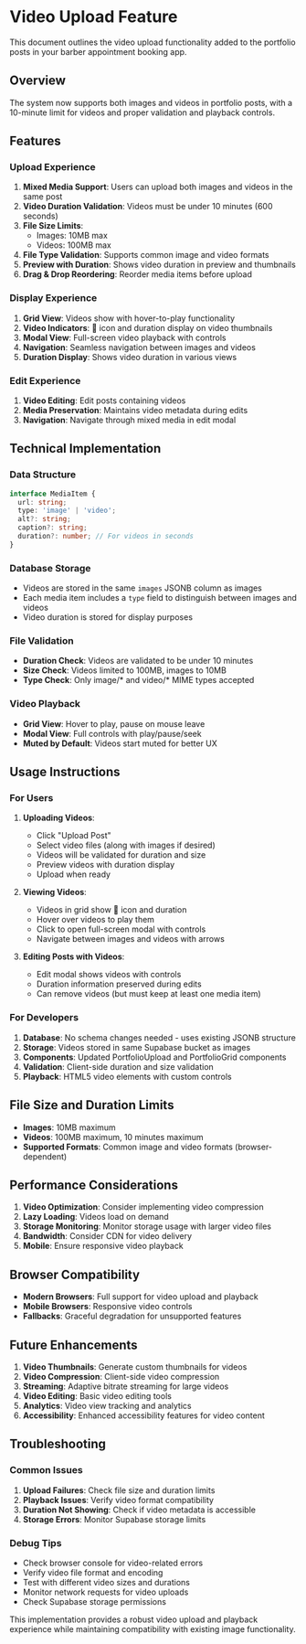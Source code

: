 # Video Upload Feature

This document outlines the video upload functionality added to the portfolio posts in your barber appointment booking app.

## Overview

The system now supports both images and videos in portfolio posts, with a 10-minute limit for videos and proper validation and playback controls.

## Features

### Upload Experience
1. **Mixed Media Support**: Users can upload both images and videos in the same post
2. **Video Duration Validation**: Videos must be under 10 minutes (600 seconds)
3. **File Size Limits**: 
   - Images: 10MB max
   - Videos: 100MB max
4. **File Type Validation**: Supports common image and video formats
5. **Preview with Duration**: Shows video duration in preview and thumbnails
6. **Drag & Drop Reordering**: Reorder media items before upload

### Display Experience
1. **Grid View**: Videos show with hover-to-play functionality
2. **Video Indicators**: 🎥 icon and duration display on video thumbnails
3. **Modal View**: Full-screen video playback with controls
4. **Navigation**: Seamless navigation between images and videos
5. **Duration Display**: Shows video duration in various views

### Edit Experience
1. **Video Editing**: Edit posts containing videos
2. **Media Preservation**: Maintains video metadata during edits
3. **Navigation**: Navigate through mixed media in edit modal

## Technical Implementation

### Data Structure
```typescript
interface MediaItem {
  url: string;
  type: 'image' | 'video';
  alt?: string;
  caption?: string;
  duration?: number; // For videos in seconds
}
```

### Database Storage
- Videos are stored in the same `images` JSONB column as images
- Each media item includes a `type` field to distinguish between images and videos
- Video duration is stored for display purposes

### File Validation
- **Duration Check**: Videos are validated to be under 10 minutes
- **Size Check**: Videos limited to 100MB, images to 10MB
- **Type Check**: Only image/* and video/* MIME types accepted

### Video Playback
- **Grid View**: Hover to play, pause on mouse leave
- **Modal View**: Full controls with play/pause/seek
- **Muted by Default**: Videos start muted for better UX

## Usage Instructions

### For Users
1. **Uploading Videos**:
   - Click "Upload Post"
   - Select video files (along with images if desired)
   - Videos will be validated for duration and size
   - Preview videos with duration display
   - Upload when ready

2. **Viewing Videos**:
   - Videos in grid show 🎥 icon and duration
   - Hover over videos to play them
   - Click to open full-screen modal with controls
   - Navigate between images and videos with arrows

3. **Editing Posts with Videos**:
   - Edit modal shows videos with controls
   - Duration information preserved during edits
   - Can remove videos (but must keep at least one media item)

### For Developers
1. **Database**: No schema changes needed - uses existing JSONB structure
2. **Storage**: Videos stored in same Supabase bucket as images
3. **Components**: Updated PortfolioUpload and PortfolioGrid components
4. **Validation**: Client-side duration and size validation
5. **Playback**: HTML5 video elements with custom controls

## File Size and Duration Limits

- **Images**: 10MB maximum
- **Videos**: 100MB maximum, 10 minutes maximum
- **Supported Formats**: Common image and video formats (browser-dependent)

## Performance Considerations

1. **Video Optimization**: Consider implementing video compression
2. **Lazy Loading**: Videos load on demand
3. **Storage Monitoring**: Monitor storage usage with larger video files
4. **Bandwidth**: Consider CDN for video delivery
5. **Mobile**: Ensure responsive video playback

## Browser Compatibility

- **Modern Browsers**: Full support for video upload and playback
- **Mobile Browsers**: Responsive video controls
- **Fallbacks**: Graceful degradation for unsupported features

## Future Enhancements

1. **Video Thumbnails**: Generate custom thumbnails for videos
2. **Video Compression**: Client-side video compression
3. **Streaming**: Adaptive bitrate streaming for large videos
4. **Video Editing**: Basic video editing tools
5. **Analytics**: Video view tracking and analytics
6. **Accessibility**: Enhanced accessibility features for video content

## Troubleshooting

### Common Issues
1. **Upload Failures**: Check file size and duration limits
2. **Playback Issues**: Verify video format compatibility
3. **Duration Not Showing**: Check if video metadata is accessible
4. **Storage Errors**: Monitor Supabase storage limits

### Debug Tips
- Check browser console for video-related errors
- Verify video file format and encoding
- Test with different video sizes and durations
- Monitor network requests for video uploads
- Check Supabase storage permissions

This implementation provides a robust video upload and playback experience while maintaining compatibility with existing image functionality. 